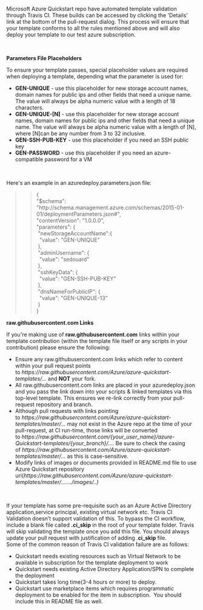 <p>Microsoft  Azure Quickstart repo have automated template validation through Travis CI.  These builds can be accessed by clicking the 'Details' link at the bottom of  the pull-request dialog. This process will ensure that your template conforms  to all the rules mentioned above and will also deploy your template to our test  azure subscription.</p>
<br><p><strong>Parameters File Placeholders</strong></p>
<p>To  ensure your template passes, special placeholder values are required when  deploying a template, depending what the parameter is used for:</p>
<p>
<ul>
    <li><strong>GEN-UNIQUE</strong>&nbsp;-  use this placeholder for new storage account names, domain names for public ips  and other fields that need a unique name. The value will always be alpha  numeric value with a length of 18 characters.</li>
    <li><strong>GEN-UNIQUE-[N]</strong>&nbsp;-  use this placeholder for new storage account names, domain names for public ips  and other fields that need a unique name. The value will always be alpha  numeric value with a length of&nbsp;[N],  where&nbsp;[N]can  be any number from 3 to 32 inclusive.</li>
    <li><strong>GEN-SSH-PUB-KEY</strong>&nbsp;-  use this placeholder if you need an SSH public key</li>
    <li><strong>GEN-PASSWORD</strong>&nbsp;-  use this placeholder if you need an azure-compatible password for a VM</li>
</ul>
<br><p>Here's an example in an&nbsp;azuredeploy.parameters.json&nbsp;file:</p>
<blockquote>
  <blockquote>
    <p>{<br>
      &quot;$schema&quot;:  &quot;http://schema.management.azure.com/schemas/2015-01-01/deploymentParameters.json#&quot;,<br>
      &quot;contentVersion&quot;:  &quot;1.0.0.0&quot;,<br>
      &quot;parameters&quot;:  {<br>
      &nbsp;&quot;newStorageAccountName&quot;:{<br>
      &nbsp; &quot;value&quot;: &quot;GEN-UNIQUE&quot;<br>
      &nbsp;},<br>
      &nbsp;&quot;adminUsername&quot;: {<br>
      &nbsp; &quot;value&quot;: &quot;sedouard&quot;<br>
      &nbsp;},<br>
      &nbsp;&quot;sshKeyData&quot;: {<br>
      &nbsp; &quot;value&quot;:  &quot;GEN-SSH-PUB-KEY&quot;<br>
      &nbsp;},<br>
      &nbsp;&quot;dnsNameForPublicIP&quot;: {<br>
      &nbsp; &quot;value&quot;: &quot;GEN-UNIQUE-13&quot;<br>
      &nbsp;} <br>
      }</p>
  </blockquote>
</blockquote>

<p><strong>raw.githubusercontent.com  Links</strong></p>
<p>If you're making use of&nbsp;<strong>raw.githubusercontent.com</strong>&nbsp;links within your template  contribution (within the template file itself or any scripts in your  contribution) please ensure the following:</p>
<ul>
  <li>Ensure any raw.githubusercontent.com links  which refer to content within your pull request points to&nbsp;<em>https://raw.githubusercontent.com/Azure/azure-quickstart-templates/...</em><em>&nbsp;</em>and&nbsp;<strong>NOT</strong>&nbsp;your  fork.</li>
  <li>All raw.githubusercontent.com links are  placed in your azuredeploy.json and you pass the link down into your scripts  &amp; linked templates via this top-level template. This ensures we re-link  correctly from your pull-request repository and branch.</li>
  <li>Although pull requests with links pointing to&nbsp;<em>https://raw.githubusercontent.com/Azure/azure-quickstart-templates/master/...</em><em>&nbsp;</em>may  not exist in the Azure repo at the time of your pull-request, at CI run-time,  those links will be converted to&nbsp;<em>https://raw.githubusercontent.com/{your_user_name}/azure-Quickstart-templates/{your_branch}/...</em><em>.</em> Be sure to check the casing of&nbsp;<em>https://raw.githubusercontent.com/Azure/azure-quickstart-templates/master/...</em><em>&nbsp;</em>as  this is case-sensitive.</li>
  <li>Modify links of images or documents provided  in README.md file to use Azure Quickstart repository uri(<em>https://raw.githubusercontent.com/Azure/azure-quickstart-templates/master/&hellip;&hellip;./images/..)</em> </li>
</ul>
<br><p>If your template has some  pre-requisite such as an Azure Active Directory application,service principal,  existing virtual network etc. Travis CI Validation doesn&rsquo;t support validation  of this. To bypass the CI workflow, include a blank file called <strong>.ci_skip</strong> in the root of your template  folder. Travis will skip validating the template once you add this file. You  should always update your pull request with justification of adding .<strong>ci_skip</strong> file. <br>
  Some of the common reason of  Travis CI validation failure are as follows:</p>
<ul>
  <li>Quickstart  needs existing resources such as Virtual Network to be available in  subscription for the template deployment to work</li>
  <li>Quickstart  needs existing Active Directory Application/SPN to complete the deployment</li>
  <li>Quickstart  takes long time(3-4 hours or more) to deploy. </li>
  <li>Quickstart  use marketplace items which requires programmatic deployment to be enabled for  the item in subscription. &nbsp;You should  include this in README file as well.</li>
</ul>
